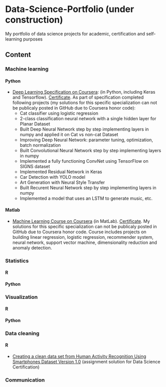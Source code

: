 # Data-Science-Portfolio (under construction)
My portfolio of data science projects for academic, certification and self-learning purposes 

## Content

### Machine learning

#### Python

+ [Deep Learning Specification on Coursera](https://www.coursera.org/specializations/deep-learning): (in Python, including Keras and Tensorflow). [Certificate](https://www.coursera.org/account/accomplishments/specialization/LDHQRBD65FV6). As part of specification completed following projects (my solutions for this specific specialization can not be publicaly posted in GitHub due to Coursera honor code):
   - Cat classifier using logistic regression
   - 2-class classification neural network with a single hidden layer for Planar Dataset
   - Built Deep Neural Network step by step implementing layers in numpy and applied it on Cat vs non-cat Dataset
   - Improving Deep Neural Network: parameter tuning, optimization, batch normalization
   - Built Convolutional Neural Network step by step implementing layers in numpy 
   - Implemented a fully functioning ConvNet using TensorFlow on SIGNS dataset
   - Implemented Residual Network in Keras
   - Car Detection with YOLO model
   - Art Generation with Neural Style Transfer
   - Built Recurent Neural Network step by step implementing layers in numpy 
   - Implemented a model that uses an LSTM to generate music, etc. 
   
   
#### Matlab   

+ [Machine Learning Course on Coursera](https://www.coursera.org/learn/machine-learning/home/welcome) (in MatLab). [Certificate](https://www.coursera.org/account/accomplishments/certificate/CLFDDYW7B9DR). My solutions for this specific specialization can not be publicaly posted in GitHub due to Coursera honor code. Course includes projects on building linear regression, logistic regression, recommender system, neural network, support vector machine, dimensionality reduction and anomaly detection.
   
   
### Statistics

#### R

#### Python

### Visualization

#### R

#### Python


### Data cleaning 
 
#### R 
  + [Creating a clean data set from Human Activity Recognition Using Smartphones Dataset Version 1.0](https://github.com/volhaleusha/Data-Science-Specialization-Projects/tree/master/Getting-and-Clearning-Data-Assignment)  (assignment solution for Data Science Certification)  
  
### Communication






